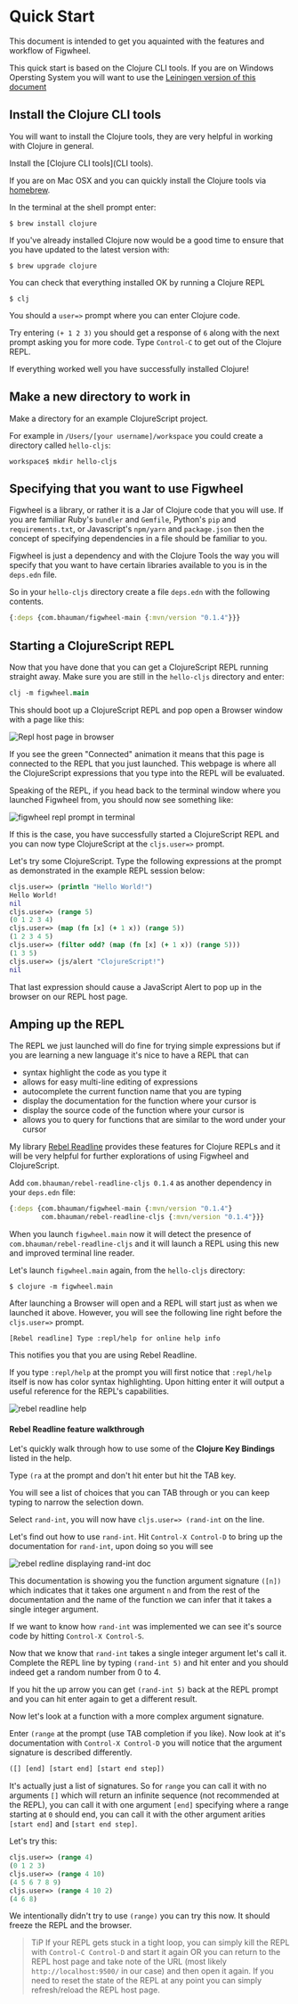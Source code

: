 # Quick Start

This document is intended to get you aquainted with the features and
workflow of Figwheel.

This quick start is based on the Clojure CLI tools. If you are on
Windows Opersting System you will want to use the [Leiningen version of
this document](/quick_start_lein.html)

## Install the Clojure CLI tools

You will want to install the Clojure tools, they are very helpful in
working with Clojure in general.

Install the [Clojure CLI tools](CLI tools).

If you are on Mac OSX and you can quickly install the Clojure tools
via [homebrew](brew).

In the terminal at the shell prompt enter:

```shell
$ brew install clojure
```

If you've already installed Clojure now would be a good time to ensure
that you have updated to the latest version with:

```shell
$ brew upgrade clojure
```

You can check that everything installed OK by running a Clojure REPL

```shell
$ clj
```

You should a `user=>` prompt where you can enter Clojure code. 

Try entering `(+ 1 2 3)` you should get a response of `6` along with
the next prompt asking you for more code. Type `Control-C` to get out
of the Clojure REPL.

If everything worked well you have successfully installed Clojure!

## Make a new directory to work in

Make a directory for an example ClojureScript project.

For example in `/Users/[your username]/workspace` you could create a
directory called `hello-cljs`:

```
workspace$ mkdir hello-cljs
```

## Specifying that you want to use Figwheel

Figwheel is a library, or rather it is a Jar of Clojure code that you
will use. If you are familiar Ruby's `bundler` and `Gemfile`, Python's
`pip` and `requirements.txt`, or Javascript's `npm/yarn` and
`package.json` then the concept of specifying dependencies in a file
should be familiar to you.

Figwheel is just a dependency and with the Clojure Tools the way you
will specify that you want to have certain libraries available to you
is in the `deps.edn` file.

So in your `hello-cljs` directory create a file `deps.edn` with the
following contents.

```clojure
{:deps {com.bhauman/figwheel-main {:mvn/version "0.1.4"}}}
```

## Starting a ClojureScript REPL

Now that you have done that you can get a ClojureScript REPL running
straight away. Make sure you are still in the `hello-cljs` directory
and enter:

```clojure
clj -m figwheel.main
```

This should boot up a ClojureScript REPL and pop open a Browser
window with a page like this:

![Repl host page in browser](https://s3.amazonaws.com/bhauman-blog-images/figwheel-main/fm-repl-host-page.png)

If you see the green "Connected" animation it means that this page is
connected to the REPL that you just launched. This webpage is where all
the ClojureScript expressions that you type into the REPL will be
evaluated.

Speaking of the REPL, if you head back to the terminal window where you
launched Figwheel from, you should now see something like:

![figwheel repl prompt in terminal](https://s3.amazonaws.com/bhauman-blog-images/figwheel-main/figwheel-main-repl.png)

If this is the case, you have successfully started a ClojureScript REPL
and you can now type ClojureScript at the `cljs.user=>` prompt.

Let's try some ClojureScript. Type the following expressions at the
prompt as demonstrated in the example REPL session below:

```clojure
cljs.user=> (println "Hello World!")
Hello World!
nil
cljs.user=> (range 5)
(0 1 2 3 4)
cljs.user=> (map (fn [x] (+ 1 x)) (range 5))
(1 2 3 4 5)
cljs.user=> (filter odd? (map (fn [x] (+ 1 x)) (range 5)))
(1 3 5)
cljs.user=> (js/alert "ClojureScript!")
nil
```

That last expression should cause a JavaScript Alert to pop up in the
browser on our REPL host page.

## Amping up the REPL

The REPL we just launched will do fine for trying simple expressions
but if you are learning a new language it's nice to have a REPL that
can 

* syntax highlight the code as you type it
* allows for easy multi-line editing of expressions
* autocomplete the current function name that you are typing
* display the documentation for the function where your cursor is
* display the source code of the function where your cursor is
* allows you to query for functions that are similar to the word under your cursor

My library [Rebel Readline](rebel) provides these features for Clojure REPLs and it
will be very helpful for further explorations of using Figwheel and ClojureScript.

Add `com.bhauman/rebel-readline-cljs 0.1.4` as another dependency in your `deps.edn` file:

```clojure
{:deps {com.bhauman/figwheel-main {:mvn/version "0.1.4"}
        com.bhauman/rebel-readline-cljs {:mvn/version "0.1.4"}}}
```

When you launch `figwheel.main` now it will detect the presence of
`com.bhauman/rebel-readline-cljs` and it will launch a REPL using this
new and improved terminal line reader.

Let's launch `figwheel.main` again, from the `hello-cljs` directory:

```shell
$ clojure -m figwheel.main
```

After launching a Browser will open and a REPL will start just as when
we launched it above. However, you will see the following line right
before the `cljs.user=>` prompt. 

```shell
[Rebel readline] Type :repl/help for online help info
```

This notifies you that you are using Rebel Readline. 

If you type `:repl/help` at the prompt you will first notice that
`:repl/help` itself is now has color syntax highlighting. Upon hitting
enter it will output a useful reference for the REPL's capabilities.

![rebel readline help](https://s3.amazonaws.com/bhauman-blog-images/figwheel-main/rebel-readline-help.png)

#### Rebel Readline feature walkthrough

Let's quickly walk through how to use some of the **Clojure Key
Bindings** listed in the help.

Type `(ra` at the prompt and don't hit enter but hit the TAB key.

You will see a list of choices that you can TAB through or you can
keep typing to narrow the selection down.

Select `rand-int`, you will now have `cljs.user=> (rand-int` on the
line. 

Let's find out how to use `rand-int`. Hit `Control-X Control-D` to
bring up the documentation for `rand-int`, upon doing so you will see 

![rebel redline displaying rand-int doc](https://s3.amazonaws.com/bhauman-blog-images/figwheel-main/demo-rebel-documentation.png)

This documentation is showing you the function argument signature
`([n])` which indicates that it takes one argument `n` and from the
rest of the documentation and the name of the function we can infer
that it takes a single integer argument.

If we want to know how `rand-int` was implemented we can see it's
source code by hitting `Control-X Control-S`.

Now that we know that `rand-int` takes a single integer argument let's
call it. Complete the REPL line by typing `(rand-int 5)` and hit enter
and you should indeed get a random number from 0 to 4.

If you hit the up arrow you can get `(rand-int 5)` back at the REPL
prompt and you can hit enter again to get a different result.

Now let's look at a function with a more complex argument signature.

Enter `(range` at the prompt (use TAB completion if you like). Now
look at it's documentation with `Control-X Control-D` you will notice
that the argument signature is described differently. 

```clojure
([] [end] [start end] [start end step])
```

It's actually just a list of signatures. So for `range` you can call
it with no arguments `[]` which will return an infinite sequence (not
recommended at the REPL), you can call it with one argument `[end]`
specifying where a range starting at `0` should end, you can call it
with the other argument arities `[start end]` and `[start end step]`.

Let's try this:

```clojure
cljs.user=> (range 4)
(0 1 2 3)
cljs.user=> (range 4 10)
(4 5 6 7 8 9)
cljs.user=> (range 4 10 2)
(4 6 8)
```

We intentionally didn't try to use `(range)` you can try this now.  It
should freeze the REPL and the browser. 

> TiP If your REPL gets stuck in a tight loop, you can simply kill the
> REPL with `Control-C Control-D` and start it again OR you can return
> to the REPL host page and take note of the URL (most likely
> `http://localhost:9500/` in our case) and then open it again. If you
> need to reset the state of the REPL at any point you can simply
> refresh/reload the REPL host page.





[brew]: https://brew.sh/
[CLI Tools]: https://clojure.org/guides/getting_started#_installation_on_mac_via_code_brew_code 
[rebel]: https://github.com/bhauman/rebel-readline
